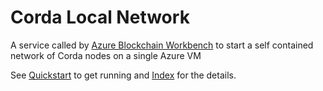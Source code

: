 # Corda Local Network 

A service called by [Azure Blockchain Workbench](https://docs.microsoft.com/en-gb/azure/blockchain-workbench/blockchain-workbench-architecture)
to start a self contained network of Corda nodes on a single Azure VM

See [Quickstart](docs/QuickStart.md) to get running and [Index](docs/Index.md) for the details.
